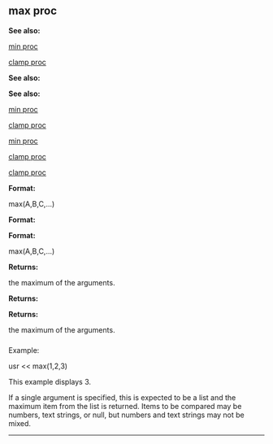 

 max proc
----------




**See also:** 


[min proc](#/proc/min) 

[clamp proc](#/proc/clamp) 




**See also:** 

**See also:**

[min proc](#/proc/min) 

[clamp proc](#/proc/clamp) 


[min proc](#/proc/min)

[clamp proc](#/proc/clamp) 

[clamp proc](#/proc/clamp)


**Format:** 


 max(A,B,C,...)
 


**Format:** 

**Format:**

 max(A,B,C,...)



**Returns:** 


 the maximum of the arguments.
 


**Returns:** 

**Returns:**

 the maximum of the arguments.

### 
 Example:



 usr << max(1,2,3)


 This example displays 3.




 If a single argument is specified, this is expected to be a list and the
maximum item from the list is returned. Items to be compared may be numbers,
text strings, or null, but numbers and text strings may not be mixed.





---


